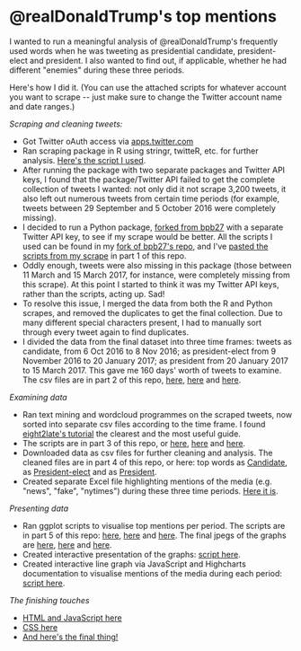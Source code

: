 # @realDonaldTrump's top mentions

I wanted to run a meaningful analysis of @realDonaldTrump's frequently used words when he was tweeting as presidential candidate, president-elect and president. I also wanted to find out, if applicable, whether he had different "enemies" during these three periods.

Here's how I did it. (You can use the attached scripts for whatever account you want to scrape -- just make sure to change the Twitter account name and date ranges.)

<i>Scraping and cleaning tweets:</i>
- Got Twitter oAuth access via <a href="https://apps.twitter.com/">apps.twitter.com</a>
- Ran scraping package in R using stringr, twitteR, etc. for further analysis. <a href="https://github.com/alexandrama/scraping-for-twitter-mentions/blob/master/twitterScraper.R">Here's the script I used</a>.
- After running the package with two separate packages and Twitter API keys, I found that the package/Twitter API failed to get the complete collection of tweets I wanted: not only did it not scrape 3,200 tweets, it also left out numerous tweets from certain time periods (for example, tweets between 29 September and 5 October 2016 were completely missing).
- I decided to run a Python package, <a href="https://github.com/bpb27/twitter_scraping">forked from bpb27</a> with a separate Twitter API key, to see if my scrape would be better. All the scripts I used can be found in my <a href="https://github.com/alexandrama/twitter_scraping">fork of bpb27's repo</a>, and I've <a href="https://github.com/alexandrama/scraping-for-twitter-mentions/blob/master/pythonScrapingScript">pasted the scripts from my scrape</a> in part 1 of this repo.
- Oddly enough, tweets were also missing in this package (those between 11 March and 15 March 2017, for instance, were completely missing from this scrape). At this point I started to think it was my Twitter API keys, rather than the scripts, acting up. Sad!
- To resolve this issue, I merged the data from both the R and Python scrapes, and removed the duplicates to get the final collection. Due to many different special characters present, I had to manually sort through every tweet again to find duplicates.
- I divided the data from the final dataset into three time frames: tweets as candidate, from 6 Oct 2016 to 8 Nov 2016; as president-elect from 9 November 2016 to 20 January 2017; as president from 20 January 2017 to 15 March 2017. This gave me 160 days' worth of tweets to examine. The csv files are in part 2 of this repo, <a href="https://github.com/alexandrama/scraping-twitter-for-mentions/blob/master/2.%20raw_tweetsAsCandidate.csv">here</a>, <a href="https://github.com/alexandrama/scraping-twitter-for-mentions/blob/master/2.%20raw_tweetsAsPeotus.csv">here</a> and <a href="https://github.com/alexandrama/scraping-twitter-for-mentions/blob/master/2.%20raw_tweetsAsPotus.csv">here</a>.

<i>Examining data</i>
- Ran text mining and wordcloud programmes on the scraped tweets, now sorted into separate csv files according to the time frame. I found <a href="https://eight2late.wordpress.com/2015/05/27/a-gentle-introduction-to-text-mining-using-r/">eight2late's tutorial</a> the clearest and the most useful guide.
- The scripts are in part 3 of this repo, or <a href="https://github.com/alexandrama/scraping-twitter-for-mentions/blob/master/3.%20tm_tweetsAsCandidate.R">here</a>, <a href="https://github.com/alexandrama/scraping-twitter-for-mentions/blob/master/3.%20tm_tweetsAsPeotus.R">here</a> and <a href="https://github.com/alexandrama/scraping-twitter-for-mentions/blob/master/3.%20tm_tweetsAsPotus.R">here</a>.
- Downloaded data as csv files for further cleaning and analysis. The cleaned files are in part 4 of this repo, or here: top words as <a href="https://github.com/alexandrama/scraping-twitter-for-mentions/blob/master/4.%20wordsAsCandidate.csv">Candidate</a>, as <a href="https://github.com/alexandrama/scraping-twitter-for-mentions/blob/master/4.%20wordsAsPeotus.csv">President-elect</a> and as <a href="https://github.com/alexandrama/scraping-twitter-for-mentions/blob/master/4.%20wordsAsPotus.csv">President</a>.
- Created separate Excel file highlighting mentions of the media (e.g. "news", "fake", "nytimes") during these three time periods. <a href="https://github.com/alexandrama/scraping-twitter-for-mentions/blob/master/4.%20media%20mentions.xlsx">Here it is</a>.

<i>Presenting data</i>
- Ran ggplot scripts to visualise top mentions per period. The scripts are in part 5 of this repo: <a href="https://github.com/alexandrama/scraping-twitter-for-mentions/blob/master/5.%20plot_wordsAsCandidate.R">here</a>, <a href="https://github.com/alexandrama/scraping-twitter-for-mentions/blob/master/5.%20plot_wordsAsPeotus.R">here</a> and <a href="https://github.com/alexandrama/scraping-twitter-for-mentions/blob/master/5.%20plot_wordsAsPotus.R">here</a>. The final jpegs of the graphs are <a href="https://github.com/alexandrama/scraping-twitter-for-mentions/blob/master/wordsAsCandidate_Rplot.jpeg">here</a>, <a href="https://github.com/alexandrama/scraping-twitter-for-mentions/blob/master/wordsAsPeotus_Rplot.jpeg">here</a> and <a href="https://github.com/alexandrama/scraping-twitter-for-mentions/blob/master/wordsAsPotus_Rplot.jpeg">here</a>.
- Created interactive presentation of the graphs: <a href="https://github.com/alexandrama/scraping-twitter-for-mentions/blob/master/6.%20topMentions.js">script here</a>.
- Created interactive line graph via JavaScript and Highcharts documentation to visualise mentions of the media during each period: <a href="https://github.com/alexandrama/scraping-twitter-for-mentions/blob/master/6.%20media.js">script here</a>.

<i>The finishing touches</i>
- <a href="https://github.com/alexandrama/scraping-twitter-for-mentions/blob/master/7.%20index.html">HTML and JavaScript here</a>
- <a href="https://github.com/alexandrama/scraping-twitter-for-mentions/blob/master/7.%20style.css">CSS here</a>
- <a href="https://alexandrama.github.io/trump-frequent-mentions/">And here's the final thing!</a>
